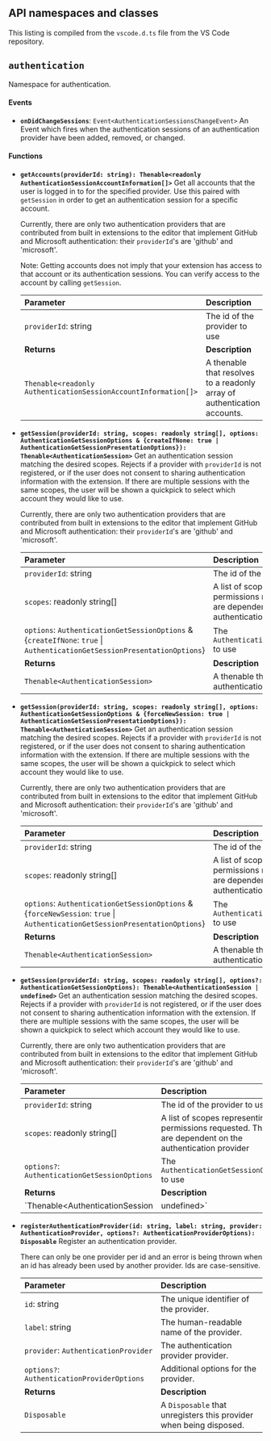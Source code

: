 ## API namespaces and classes

This listing is compiled from the `vscode.d.ts` file from the VS Code repository.

## `authentication`

Namespace for authentication.

#### Events

*   **`onDidChangeSessions`**: `Event<AuthenticationSessionsChangeEvent>`
    An Event which fires when the authentication sessions of an authentication provider have been added, removed, or changed.

#### Functions

*   **`getAccounts(providerId: string): Thenable<readonly AuthenticationSessionAccountInformation[]>`**
    Get all accounts that the user is logged in to for the specified provider. Use this paired with `getSession` in order to get an authentication session for a specific account.

    Currently, there are only two authentication providers that are contributed from built in extensions to the editor that implement GitHub and Microsoft authentication: their `providerId`'s are 'github' and 'microsoft'.

    Note: Getting accounts does not imply that your extension has access to that account or its authentication sessions. You can verify access to the account by calling `getSession`.

    | Parameter        | Description                                  |
    | :--------------- | :------------------------------------------- |
    | `providerId`: string | The id of the provider to use                |
    | **Returns**      | **Description**                              |
    | `Thenable<readonly AuthenticationSessionAccountInformation[]>` | A thenable that resolves to a readonly array of authentication accounts. |

*   **`getSession(providerId: string, scopes: readonly string[], options: AuthenticationGetSessionOptions & {createIfNone: true | AuthenticationGetSessionPresentationOptions}): Thenable<AuthenticationSession>`**
    Get an authentication session matching the desired scopes. Rejects if a provider with `providerId` is not registered, or if the user does not consent to sharing authentication information with the extension. If there are multiple sessions with the same scopes, the user will be shown a quickpick to select which account they would like to use.

    Currently, there are only two authentication providers that are contributed from built in extensions to the editor that implement GitHub and Microsoft authentication: their `providerId`'s are 'github' and 'microsoft'.

    | Parameter                                                                                             | Description                                                                                                |
    | :---------------------------------------------------------------------------------------------------- | :--------------------------------------------------------------------------------------------------------- |
    | `providerId`: string                                                                                    | The id of the provider to use                                                                              |
    | `scopes`: readonly string[]                                                                             | A list of scopes representing the permissions requested. These are dependent on the authentication provider |
    | `options`: `AuthenticationGetSessionOptions` & {`createIfNone`: `true` \| `AuthenticationGetSessionPresentationOptions`} | The `AuthenticationGetSessionOptions` to use                                                               |
    | **Returns**                                                                                           | **Description**                                                                                            |
    | `Thenable<AuthenticationSession>`                                                                       | A thenable that resolves to an authentication session                                                      |

*   **`getSession(providerId: string, scopes: readonly string[], options: AuthenticationGetSessionOptions & {forceNewSession: true | AuthenticationGetSessionPresentationOptions}): Thenable<AuthenticationSession>`**
    Get an authentication session matching the desired scopes. Rejects if a provider with `providerId` is not registered, or if the user does not consent to sharing authentication information with the extension. If there are multiple sessions with the same scopes, the user will be shown a quickpick to select which account they would like to use.

    Currently, there are only two authentication providers that are contributed from built in extensions to the editor that implement GitHub and Microsoft authentication: their `providerId`'s are 'github' and 'microsoft'.

    | Parameter                                                                                               | Description                                                                                                |
    | :------------------------------------------------------------------------------------------------------ | :--------------------------------------------------------------------------------------------------------- |
    | `providerId`: string                                                                                      | The id of the provider to use                                                                              |
    | `scopes`: readonly string[]                                                                               | A list of scopes representing the permissions requested. These are dependent on the authentication provider |
    | `options`: `AuthenticationGetSessionOptions` & {`forceNewSession`: `true` \| `AuthenticationGetSessionPresentationOptions`} | The `AuthenticationGetSessionOptions` to use                                                               |
    | **Returns**                                                                                             | **Description**                                                                                            |
    | `Thenable<AuthenticationSession>`                                                                         | A thenable that resolves to an authentication session                                                      |

*   **`getSession(providerId: string, scopes: readonly string[], options?: AuthenticationGetSessionOptions): Thenable<AuthenticationSession | undefined>`**
    Get an authentication session matching the desired scopes. Rejects if a provider with `providerId` is not registered, or if the user does not consent to sharing authentication information with the extension. If there are multiple sessions with the same scopes, the user will be shown a quickpick to select which account they would like to use.

    Currently, there are only two authentication providers that are contributed from built in extensions to the editor that implement GitHub and Microsoft authentication: their `providerId`'s are 'github' and 'microsoft'.

    | Parameter                               | Description                                                                                                |
    | :-------------------------------------- | :--------------------------------------------------------------------------------------------------------- |
    | `providerId`: string                    | The id of the provider to use                                                                              |
    | `scopes`: readonly string[]             | A list of scopes representing the permissions requested. These are dependent on the authentication provider |
    | `options?`: `AuthenticationGetSessionOptions` | The `AuthenticationGetSessionOptions` to use                                                               |
    | **Returns**                             | **Description**                                                                                            |
    | `Thenable<AuthenticationSession | undefined>` | A thenable that resolves to an authentication session if available, or `undefined` if there are no sessions |

*   **`registerAuthenticationProvider(id: string, label: string, provider: AuthenticationProvider, options?: AuthenticationProviderOptions): Disposable`**
    Register an authentication provider.

    There can only be one provider per id and an error is being thrown when an id has already been used by another provider. Ids are case-sensitive.

    | Parameter                               | Description                                                        |
    | :-------------------------------------- | :----------------------------------------------------------------- |
    | `id`: string                            | The unique identifier of the provider.                             |
    | `label`: string                         | The human-readable name of the provider.                           |
    | `provider`: `AuthenticationProvider`      | The authentication provider provider.                              |
    | `options?`: `AuthenticationProviderOptions` | Additional options for the provider.                               |
    | **Returns**                             | **Description**                                                    |
    | `Disposable`                            | A `Disposable` that unregisters this provider when being disposed. |